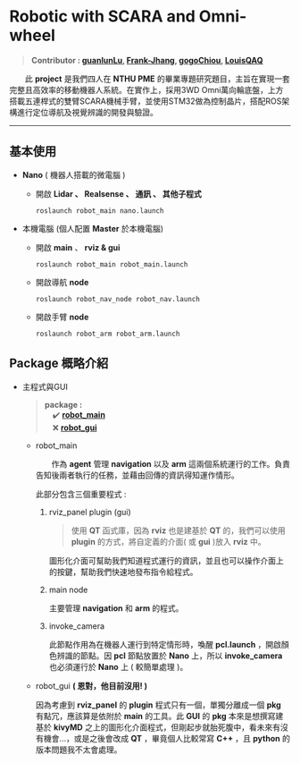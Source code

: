# Robotic with SCARA and Omni-wheel

>**Contributor : [guanlunLu](https://github.com/guanlunlu), [Frank-Jhang](https://github.com/Frank-Jhang), [gogoChiou](https://github.com/gogochiou), [LouisQAQ](https://github.com/Louis208908)**

&emsp;&emsp;此 **project** 是我們四人在 **NTHU PME** 的畢業專題研究題目，主旨在實現一套完整且高效率的移動機器人系統。在實作上，採用3WD Omni萬向輪底盤，上方搭載五連桿式的雙臂SCARA機械手臂，並使用STM32做為控制晶片，搭配ROS架構進行定位導航及視覺辨識的開發與驗證。

---

## 基本使用

* **Nano** ( 機器人搭載的微電腦 )
    * 開啟 **Lidar 、 Realsense 、 通訊 、 其他子程式**

        ```
        roslaunch robot_main nano.launch
        ```

* 本機電腦 (個人配置 **Master** 於本機電腦)
    * 開啟 **main** 、 **rviz & gui** 

        ```
        roslaunch robot_main robot_main.launch
        ```
    
    * 開啟導航 **node**

        ```
        roslaunch robot_nav_node robot_nav.launch
        ```
    
    * 開啟手臂 **node**

        ```
        roslaunch robot_arm robot_arm.launch
        ```

## **Package** 概略介紹

* 主程式與GUI

    > **package :** <br>
    > &emsp;:heavy_check_mark: **[robot_main](https://github.com/gogochiou/NTHUproject_ws/tree/main/src/robot_main)** <br>
    > &emsp;:x: **[robot_gui](https://github.com/gogochiou/NTHUproject_ws/tree/main/src/robot_gui)**

    * robot_main

        &emsp;&emsp;作為 **agent** 管理 **navigation** 以及 **arm** 這兩個系統運行的工作。負責告知後兩者執行的任務，並藉由回傳的資訊得知運作情形。
        
        此部分包含三個重要程式 :

        1. rviz_panel plugin (gui)
            
            > 使用 **QT** 函式庫，因為 **rviz** 也是建基於 **QT** 的，我們可以使用 **plugin** 的方式，將自定義的介面( 或 **gui** )放入 **rviz** 中。
            
            圖形化介面可幫助我們知道程式運行的資訊，並且也可以操作介面上的按鍵，幫助我們快速地發布指令給程式。

        2. main node

            主要管理 **navigation** 和 **arm** 的程式。

        3. invoke_camera

            此節點作用為在機器人運行到特定情形時，喚醒 **pcl.launch** ，開啟顏色辨識的節點。因 **pcl** 節點放置於 **Nano** 上，所以 **invoke_camera** 也必須運行於 **Nano** 上 ( 較簡單處理 )。
    
    * robot_gui **( 恩對，他目前沒用! )**

        因為考慮到 **rviz_panel** 的 **plugin** 程式只有一個，單獨分離成一個 **pkg** 有點冗，應該算是依附於 **main** 的工具。此 **GUI** 的 **pkg** 本來是想撰寫建基於 **kivyMD** 之上的圖形化介面程式，但剛起步就胎死腹中，看未來有沒有機會...，或是之後會改成 **QT** ，畢竟個人比較常寫 **C++** ，且 **python** 的版本問題我不太會處理。



